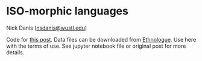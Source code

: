 # ISO-morphic languages

Nick Danis (nsdanis@wustl.edu)

Code for [this post](https://www.nickdanis.com/posts/2021/5/3/exhaustive-list-of-all-iso-morphic-languages-languages-whose-name-equals-its-iso-639-3-code). Data files can be downloaded from [Ethnologue](https://www.ethnologue.com/codes). Use here with the terms of use. See jupyter notebook file or original post for more details.
